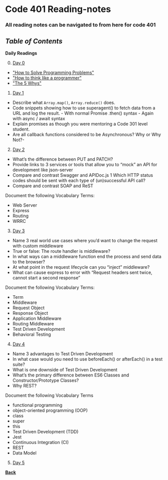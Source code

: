 # Code 401 Reading-notes

### All reading notes can be navigated to from here for code 401

## ***Table of Contents***

**Daily Readings**

0. <a href="https://github.com/scottie-l/reading-notes/blob/main/reading-notes-401/Prep.md">Day 0</a>

- <a href = "https://simpleprogrammer.com/solving-problems-breaking-it-down/">"How to Solve Programming Problems"</a>
- <a href = "https://www.freecodecamp.org/news/how-to-think-like-a-programmer-lessons-in-problem-solving-d1d8bf1de7d2/">"How to think like a programmer"</a>
- <a href = "https://www.mindtools.com/pages/article/newTMC_5W.htm">"The 5 Whys"</a>

1. <a href="https://github.com/scottie-l/reading-notes/blob/main/reading-notes-401/class-01.md">Day 1</a>

- Describe what `Array.map()`, `Array.reduce()` does.
- Code snippets showing how to use superagent() to fetch data from a URL and log the result.
        - With normal Promise .then() syntax
        - Again with async / await syntax
- Explain promises as though you were mentoring a Code 301 level student.
- Are all callback functions considered to be Asynchronous? Why or Why Not?-

2. <a href="https://github.com/scottie-l/reading-notes/blob/main/reading-notes-401/class-02.md">Day 2</a>

- What’s the difference between PUT and PATCH?
- Provide links to 3 services or tools that allow you to “mock” an API for development like json-server
- Compare and contrast Swagger and APIDoc.js 1 Which HTTP status codes should be sent with each type of (un)successful API call?
- Compare and contrast SOAP and ReST

Document the following Vocabulary Terms:

- Web Server
- Express
- Routing
- WRRC

3. <a href="https://github.com/scottie-l/reading-notes/blob/main/reading-notes-401/class-03.md">Day 3</a>

- Name 3 real world use cases where you’d want to change the request with custom middleware
- True or false: The route handler is middleware?
- In what ways can a middleware function end the process and send data to the browser?
- At what point in the request lifecycle can you “inject” middleware?
- What can cause express to error with “Request headers sent twice, cannot start a second response”

Document the following Vocabulary Terms:

- Term
- Middleware
- Request Object
- Response Object
- Application Middleware
- Routing Middleware
- Test Driven Development
- Behavioral Testing

4. <a href="https://github.com/scottie-l/reading-notes/blob/main/reading-notes-401/class-03.md">Day 4</a>

- Name 3 advantages to Test Driven Development
- In what case would you need to use beforeEach() or afterEach() in a test suite?
- What is one downside of Test Driven Development
- What’s the primary difference between ES6 Classes and Constructor/Prototype Classes?
- Why REST?

Document the following Vocabulary Terms

- functional programming
- object-oriented programming (OOP)
- class
- super
- this
- Test Driven Development (TDD)
- Jest
- Continuous Integration (CI)
- REST
- Data Model

5. <a href="https://github.com/scottie-l/reading-notes/blob/main/reading-notes-401/class-03.md">Day 5</a>

<b><a href = "https://github.com/scottie-l/reading-notes">Back</a>
